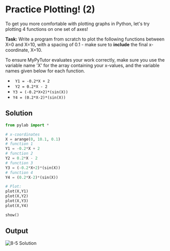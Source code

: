 # Practice Plotting! (2)

To get you more comfortable with plotting graphs in Python, let's try plotting 4 functions on one set of axes!

**Task:** Write a program from scratch to plot the following functions between X=0 and X=10, with a spacing of 0.1 - make sure to **include** the final x-coordinate, X=10.

To ensure MyPyTutor evaluates your work correctly, make sure you use the variable name 'X' for the array containing your x-values, and the variable names given below for each function.

* ` Y1 = -0.2*X + 2`
* ` Y2 = 0.2*X - 2`
* ` Y3 = (-0.2*X+2)*(sin(X)) `
* ` Y4 = (0.2*X-2)*(sin(X)) `

## Solution
```python
from pylab import *

# x-coordinates
X = arange(0, 10.1, 0.1)
# function 1
Y1 = -0.2*X + 2
# function 2
Y2 = 0.2*X - 2
# function 3
Y3 = (-0.2*X+2)*(sin(X))
# function 4
Y4 = (0.2*X-2)*(sin(X))

# Plot:
plot(X,Y1)
plot(X,Y2)
plot(X,Y3)
plot(X,Y4)

show()
```

## Output
![8-5 Solution](https://imgur.com/v4pakUd.png)
